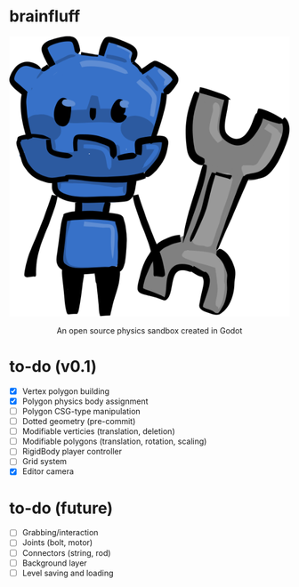 # brainfluff
<p align="center">
  <img src="icon.svg">
  <p align="center">An open source physics sandbox created in Godot</p>
</p>


# to-do (v0.1)
- [x] Vertex polygon building
- [x] Polygon physics body assignment
- [ ] Polygon CSG-type manipulation
- [ ] Dotted geometry (pre-commit)
- [ ] Modifiable verticies (translation, deletion)
- [ ] Modifiable polygons (translation, rotation, scaling)
- [ ] RigidBody player controller
- [ ] Grid system
- [x] Editor camera

# to-do (future)
- [ ] Grabbing/interaction
- [ ] Joints (bolt, motor)
- [ ] Connectors (string, rod)
- [ ] Background layer
- [ ] Level saving and loading
